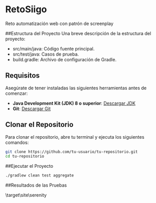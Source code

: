 # RetoSiigo
Reto automatización web con patrón de screenplay

##Estructura del Proyecto
Una breve descripción de la estructura del proyecto:

- src/main/java: Código fuente principal.
- src/test/java: Casos de prueba.
- build.gradle: Archivo de configuración de Gradle.
## Requisitos

Asegúrate de tener instaladas las siguientes herramientas antes de comenzar:

- **Java Development Kit (JDK) 8 o superior**: [Descargar JDK](https://www.oracle.com/java/technologies/javase-downloads.html)
- **Git**: [Descargar Git](https://git-scm.com/downloads)

## Clonar el Repositorio

Para clonar el repositorio, abre tu terminal y ejecuta los siguientes comandos:

```sh
git clone https://github.com/tu-usuario/tu-repositorio.git
cd tu-repositorio
```

##Ejecutar el Proyecto

```sh
./gradlew clean test aggregate
```

##Resultados de las Pruebas

\target\site\serenity